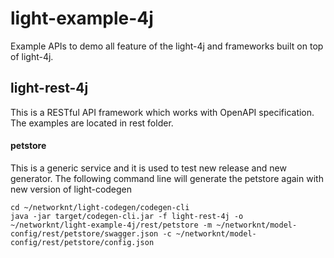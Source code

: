 # light-example-4j
Example APIs to demo all feature of the light-4j and frameworks built on top of light-4j.

## light-rest-4j

This is a RESTful API framework which works with OpenAPI specification. The examples are located
in rest folder.

#### petstore

This is a generic service and it is used to test new release and new generator. The following
command line will generate the petstore again with new version of light-codegen

```
cd ~/networknt/light-codegen/codegen-cli
java -jar target/codegen-cli.jar -f light-rest-4j -o ~/networknt/light-example-4j/rest/petstore -m ~/networknt/model-config/rest/petstore/swagger.json -c ~/networknt/model-config/rest/petstore/config.json
```


